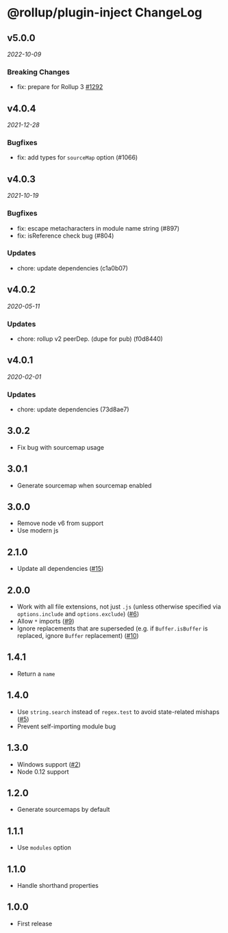 # @rollup/plugin-inject ChangeLog

## v5.0.0

_2022-10-09_

### Breaking Changes

- fix: prepare for Rollup 3 [#1292](https://github.com/rollup/plugins/pull/1292)

## v4.0.4

_2021-12-28_

### Bugfixes

- fix: add types for `sourceMap` option (#1066)

## v4.0.3

_2021-10-19_

### Bugfixes

- fix: escape metacharacters in module name string (#897)
- fix: isReference check bug (#804)

### Updates

- chore: update dependencies (c1a0b07)

## v4.0.2

_2020-05-11_

### Updates

- chore: rollup v2 peerDep. (dupe for pub) (f0d8440)

## v4.0.1

_2020-02-01_

### Updates

- chore: update dependencies (73d8ae7)

## 3.0.2

- Fix bug with sourcemap usage

## 3.0.1

- Generate sourcemap when sourcemap enabled

## 3.0.0

- Remove node v6 from support
- Use modern js

## 2.1.0

- Update all dependencies ([#15](https://github.com/rollup/rollup-plugin-inject/pull/15))

## 2.0.0

- Work with all file extensions, not just `.js` (unless otherwise specified via `options.include` and `options.exclude`) ([#6](https://github.com/rollup/rollup-plugin-inject/pull/6))
- Allow `*` imports ([#9](https://github.com/rollup/rollup-plugin-inject/pull/9))
- Ignore replacements that are superseded (e.g. if `Buffer.isBuffer` is replaced, ignore `Buffer` replacement) ([#10](https://github.com/rollup/rollup-plugin-inject/pull/10))

## 1.4.1

- Return a `name`

## 1.4.0

- Use `string.search` instead of `regex.test` to avoid state-related mishaps ([#5](https://github.com/rollup/rollup-plugin-inject/issues/5))
- Prevent self-importing module bug

## 1.3.0

- Windows support ([#2](https://github.com/rollup/rollup-plugin-inject/issues/2))
- Node 0.12 support

## 1.2.0

- Generate sourcemaps by default

## 1.1.1

- Use `modules` option

## 1.1.0

- Handle shorthand properties

## 1.0.0

- First release

